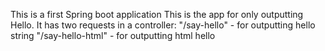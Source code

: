 This is a first Spring boot application
This is the app for only outputting Hello.
It has two requests in a controller:
"/say-hello" - for outputting hello string
"/say-hello-html" - for outputting html hello
